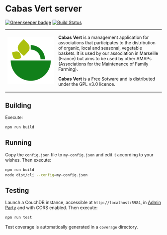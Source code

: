 # Cabas Vert server

[![Greenkeeper badge](https://badges.greenkeeper.io/cabasvert/cabasvert-server.svg)](https://greenkeeper.io/)
[![Build Status](https://travis-ci.org/cabasvert/cabasvert-server.svg?branch=master)](https://travis-ci.org/cabasvert/cabasvert-server)

<table>
  <tr>
    <td width="150px">
      <img alt="Cabas Vert logo" valign="top" title="Cabas Vert logo"
           src="https://raw.githubusercontent.com/cabasvert/cabasvert-server/master/docs/img/icon.svg?sanitize=true"/>
    </td>
    <td>
      <p>
        <b>Cabas Vert</b> is a management application for associations that participates to the distribution of organic, local and seasonal, vegetable baskets.
        It is used by our association in Marseille (France) but aims to be used by other AMAPs (Associations for the Maintenance of Family Farming).
      </p>
      <p>
        <b>Cabas Vert</b> is a Free Sotware and is distributed under the GPL v3.0 licence.
      </p>
    </td>
  </tr>
</table>

## Building

Execute:

```bash
npm run build
```

## Running

Copy the `config.json` file to `my-config.json` and edit it according to your wishes.
Then execute:

```bash
npm run build
node dist/cli --config=my-config.json
```

## Testing

Launch a CouchDB instance, accessible at `http://localhost:5984`, in [Admin Party](http://guide.couchdb.org/draft/security.html#party) and with CORS enabled.
Then execute:

```bash
npm run test
```

Test coverage is automatically generated in a `coverage` directory.
